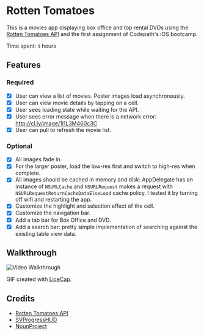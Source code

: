 # Rotten Tomatoes

This is a movies app displaying box office and top rental DVDs using the [Rotten Tomatoes API](http://developer.rottentomatoes.com/docs/read/JSON) and the first assignment of Codepath's iOS bootcamp.

Time spent: `9` hours

## Features

### Required

- [x] User can view a list of movies. Poster images load asynchronously.
- [x] User can view movie details by tapping on a cell.
- [x] User sees loading state while waiting for the API.
- [x] User sees error message when there is a network error: http://cl.ly/image/1l1L3M460c3C
- [x] User can pull to refresh the movie list.

### Optional

- [x] All images fade in.
- [x] For the larger poster, load the low-res first and switch to high-res when complete.
- [x] All images should be cached in memory and disk: AppDelegate has an instance of `NSURLCache` and `NSURLRequest` makes a request with `NSURLRequestReturnCacheDataElseLoad` cache policy. I tested it by turning off wifi and restarting the app.
- [x] Customize the highlight and selection effect of the cell.
- [x] Customize the navigation bar.
- [x] Add a tab bar for Box Office and DVD.
- [x] Add a search bar: pretty simple implementation of searching against the existing table view data.

## Walkthrough
![Video Walkthrough](demo.gif)

GIF created with [LiceCap](http://www.cockos.com/licecap/).

Credits
---------
* [Rotten Tomatoes API](http://developer.rottentomatoes.com/docs/read/JSON)
* [SVProgressHUD](https://github.com/TransitApp/SVProgressHUD)
* [NounProject](https://thenounproject.com/)